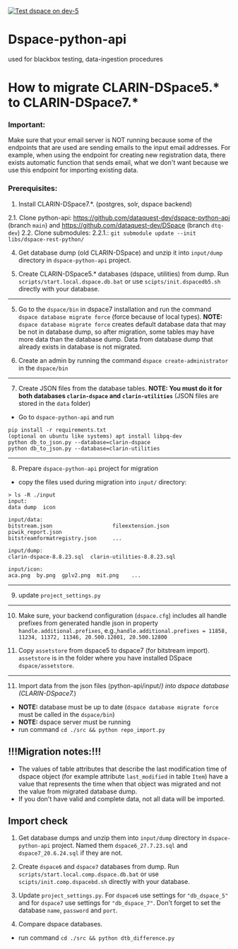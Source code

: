 [![Test dspace on dev-5](https://github.com/dataquest-dev/dspace-blackbox-testing/actions/workflows/test.yml/badge.svg)](https://github.com/dataquest-dev/dspace-blackbox-testing/actions/workflows/test.yml)

# Dspace-python-api
used for blackbox testing, data-ingestion procedures

# How to migrate CLARIN-DSpace5.* to CLARIN-DSpace7.*

### Important:
Make sure that your email server is NOT running because some of the endpoints that are used
are sending emails to the input email addresses. 
For example, when using the endpoint for creating new registration data, 
there exists automatic function that sends email, what we don't want
because we use this endpoint for importing existing data.

### Prerequisites:
1. Install CLARIN-DSpace7.*. (postgres, solr, dspace backend)

2.1. Clone python-api: https://github.com/dataquest-dev/dspace-python-api (branch `main`) and https://github.com/dataquest-dev/DSpace (branch `dtq-dev`)
2.2. Clone submodules:
2.2.1.: `git submodule update --init libs/dspace-rest-python/`


4. Get database dump (old CLARIN-DSpace) and unzip it into `input/dump` directory in `dspace-python-api` project.

5. Create CLARIN-DSpace5.* databases (dspace, utilities) from dump.
Run `scripts/start.local.dspace.db.bat` or use `scipts/init.dspacedb5.sh` directly with your database.

***
5. Go to the `dspace/bin` in dspace7 installation and run the command `dspace database migrate force` (force because of local types).
**NOTE:** `dspace database migrate force` creates default database data that may be not in database dump, so after migration, some tables may have more data than the database dump. Data from database dump that already exists in database is not migrated.

6. Create an admin by running the command `dspace create-administrator` in the `dspace/bin`

***
7. Create JSON files from the database tables. 
**NOTE: You must do it for both databases `clarin-dspace` and `clarin-utilities`** (JSON files are stored in the `data` folder)
- Go to `dspace-python-api` and run
```
pip install -r requirements.txt
(optional on ubuntu like systems) apt install libpq-dev
python db_to_json.py --database=clarin-dspace
python db_to_json.py --database=clarin-utilities
```

***
8. Prepare `dspace-python-api` project for migration

- copy the files used during migration into `input/` directory:
```
> ls -R ./input
input:
data dump  icon

input/data:
bitstream.json                   fileextension.json                    piwik_report.json
bitstreamformatregistry.json     ...

input/dump:
clarin-dspace-8.8.23.sql  clarin-utilities-8.8.23.sql

input/icon:
aca.png  by.png  gplv2.png  mit.png    ...
```

***
9. update `project_settings.py`

***
10. Make sure, your backend configuration (`dspace.cfg`) includes all handle prefixes from generated handle json in property `handle.additional.prefixes`, 
e.g.,`handle.additional.prefixes = 11858, 11234, 11372, 11346, 20.500.12801, 20.500.12800`

11. Copy `assetstore` from dspace5 to dspace7 (for bitstream import). `assetstore` is in the folder where you have installed DSpace `dspace/assetstore`.

***
11. Import data from the json files (python-api/input/*) into dspace database (CLARIN-DSpace7.*)
- **NOTE:** database must be up to date (`dspace database migrate force` must be called in the `dspace/bin`)
- **NOTE:** dspace server must be running
- run command `cd ./src && python repo_import.py`

## !!!Migration notes:!!!
- The values of table attributes that describe the last modification time of dspace object (for example attribute `last_modified` in table `Item`) have a value that represents the time when that object was migrated and not the value from migrated database dump.
- If you don't have valid and complete data, not all data will be imported.

## Import check
1. Get database dumps and unzip them into `input/dump` directory in `dspace-python-api` project.
Named them `dspace6_27.7.23.sql` and `dspace7_20.6.24.sql` if they are not.

2. Create `dspace6` and `dspace7` databases from dump.
Run `scripts/start.local.comp.dspace.db.bat` or use `scipts/init.comp.dspacebd.sh` directly with your database.

3. Update `project_settings.py`. 
For `dspace6` use settings for `"db_dspace_5"` and for `dspace7` use settings for `"db_dspace_7"`.
Don't forget to set the database `name`, `password` and `port`.

4. Compare dspace databases.
- run command `cd ./src && python dtb_difference.py`